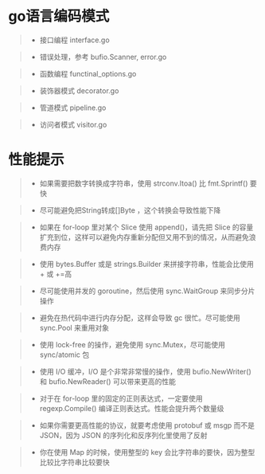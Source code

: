 
# go语言编码模式

> - 接口编程 interface.go

> - 错误处理，参考 bufio.Scanner, error.go

> - 函数编程 functinal_options.go

> - 装饰器模式 decorator.go

> - 管道模式 pipeline.go

> - 访问者模式 visitor.go

# 性能提示

> - 如果需要把数字转换成字符串，使用 strconv.Itoa() 比 fmt.Sprintf() 要快

> - 尽可能避免把String转成[]Byte ，这个转换会导致性能下降

> - 如果在 for-loop 里对某个 Slice 使用 append()，请先把 Slice 的容量扩充到位，这样可以避免内存重新分配但又用不到的情况，从而避免浪费内存

> - 使用 bytes.Buffer 或是 strings.Builder 来拼接字符串，性能会比使用 + 或 +=高

> - 尽可能使用并发的 goroutine，然后使用 sync.WaitGroup 来同步分片操作

> - 避免在热代码中进行内存分配，这样会导致 gc 很忙。尽可能使用 sync.Pool 来重用对象

> - 使用 lock-free 的操作，避免使用 sync.Mutex，尽可能使用 sync/atomic 包

> - 使用 I/O 缓冲，I/O 是个非常非常慢的操作，使用 bufio.NewWriter() 和 bufio.NewReader() 可以带来更高的性能

> - 对于在 for-loop 里的固定的正则表达式，一定要使用 regexp.Compile() 编译正则表达式。性能会提升两个数量级

> - 如果你需要更高性能的协议，就要考虑使用 protobuf 或 msgp 而不是 JSON，因为 JSON 的序列化和反序列化里使用了反射

> - 你在使用 Map 的时候，使用整型的 key 会比字符串的要快，因为整型比较比字符串比较要快

